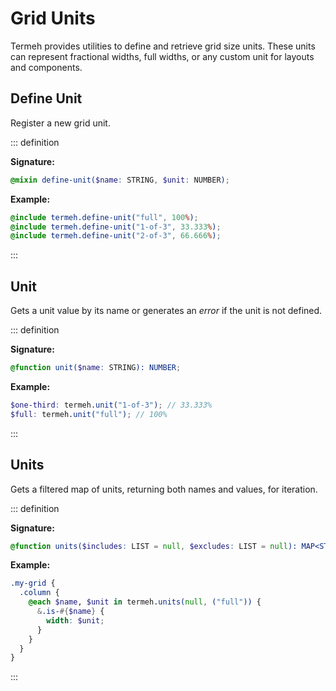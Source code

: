 # Grid Units

Termeh provides utilities to define and retrieve grid size units. These units can represent fractional widths, full widths, or any custom unit for layouts and components.

## Define Unit

Register a new grid unit.

::: definition

**Signature:**

```scss
@mixin define-unit($name: STRING, $unit: NUMBER);
```

**Example:**

```scss
@include termeh.define-unit("full", 100%);
@include termeh.define-unit("1-of-3", 33.333%);
@include termeh.define-unit("2-of-3", 66.666%);
```

:::

## Unit

Gets a unit value by its name or generates an _error_ if the unit is not defined.

::: definition

**Signature:**

```scss
@function unit($name: STRING): NUMBER;
```

**Example:**

```scss
$one-third: termeh.unit("1-of-3"); // 33.333%
$full: termeh.unit("full"); // 100%
```

:::

## Units

Gets a filtered map of units, returning both names and values, for iteration.

::: definition

**Signature:**

```scss
@function units($includes: LIST = null, $excludes: LIST = null): MAP<STRING, NUMBER>;
```

**Example:**

```scss
.my-grid {
  .column {
    @each $name, $unit in termeh.units(null, ("full")) {
      &.is-#{$name} {
        width: $unit;
      }
    }
  }
}
```

:::
